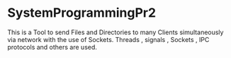 # SystemProgrammingPr2
This is a Tool to send Files and Directories to many Clients simultaneously via network with the use of Sockets.
Threads , signals , Sockets , IPC protocols and others are used.
